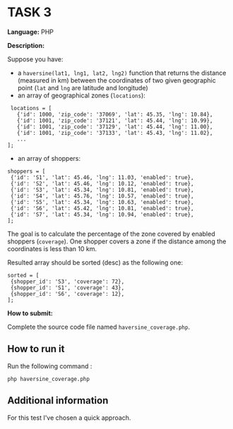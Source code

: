 # TASK 3

**Language:** PHP

**Description:**

Suppose you have:

 * a `haversine(lat1, lng1, lat2, lng2)` function that returns the distance (measured in km) between the coordinates of two given geographic point (`lat` and `lng` are latitude and longitude)
 * an array of geographical zones (`locations`):
```
 locations = [
   {'id': 1000, 'zip_code': '37069', 'lat': 45.35, 'lng': 10.84},
   {'id': 1001, 'zip_code': '37121', 'lat': 45.44, 'lng': 10.99},
   {'id': 1001, 'zip_code': '37129', 'lat': 45.44, 'lng': 11.00},
   {'id': 1001, 'zip_code': '37133', 'lat': 45.43, 'lng': 11.02},
   ... 
];
```
 * an array of shoppers:
```
shoppers = [
 {'id': 'S1', 'lat': 45.46, 'lng': 11.03, 'enabled': true},
 {'id': 'S2', 'lat': 45.46, 'lng': 10.12, 'enabled': true},
 {'id': 'S3', 'lat': 45.34, 'lng': 10.81, 'enabled': true},
 {'id': 'S4', 'lat': 45.76, 'lng': 10.57, 'enabled': true},
 {'id': 'S5', 'lat': 45.34, 'lng': 10.63, 'enabled': true},
 {'id': 'S6', 'lat': 45.42, 'lng': 10.81, 'enabled': true},
 {'id': 'S7', 'lat': 45.34, 'lng': 10.94, 'enabled': true},
];
```

The goal is to calculate the percentage of the zone covered by enabled shoppers (`coverage`). One shopper covers a zone if the distance among the coordinates is less than 10 km.

Resulted array should be sorted (desc) as the following one:

```
sorted = [
 {shopper_id': 'S3', 'coverage': 72},
 {shopper_id': 'S1', 'coverage': 43},
 {shopper_id': 'S6', 'coverage': 12},
];
```

**How to submit:**

Complete the source code file named `haversine_coverage.php`.



## How to run it


Run the following command :
```
php haversine_coverage.php
```

## Additional information

For this test I've chosen a quick  approach.


